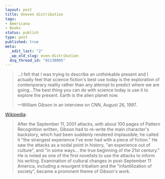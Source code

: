```yaml
--- 
layout: post
title: Uneven distribution
tags: 
- Americana
- Books
status: publish
type: post
published: true
meta: 
  _edit_last: "2"
  _wp_old_slug: even-distribution
  dsq_thread_id: "92138095"
---
```

<blockquote>...I felt that I was trying to describe an unthinkable present and I actually feel that science fiction's best use today is the exploration of contemporary reality rather than any attempt to predict where we are going…The best thing you can do with science today is use it to explore the present. Earth is the alien planet now.

—William Gibson in an interview on CNN, August 26, 1997.</blockquote>

<a href="http://en.wikipedia.org/wiki/William_gibson#Late_period:_21st_century_incarnation">Wikipedia</a>:
<blockquote>After the September 11, 2001 attacks, with about 100 pages of Pattern Recognition written, Gibson had to re-write the main character's backstory, which had been suddenly rendered implausible; he called it "the strangest experience I've ever had with a piece of fiction." He saw the attacks as a nodal point in history, "an experience out of culture", and "in some ways... the true beginning of the 21st century." He is noted as one of the first novelists to use the attacks to inform his writing. Examination of cultural changes in post-September 11 America, including a resurgent tribalism and the "infantilization of society", became a prominent theme of Gibson's work.</blockquote>
